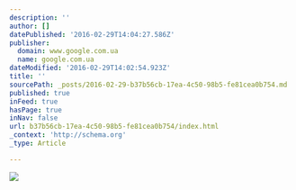 ```yaml
---
description: ''
author: []
datePublished: '2016-02-29T14:04:27.586Z'
publisher:
  domain: www.google.com.ua
  name: google.com.ua
dateModified: '2016-02-29T14:02:54.923Z'
title: ''
sourcePath: _posts/2016-02-29-b37b56cb-17ea-4c50-98b5-fe81cea0b754.md
published: true
inFeed: true
hasPage: true
inNav: false
url: b37b56cb-17ea-4c50-98b5-fe81cea0b754/index.html
_context: 'http://schema.org'
_type: Article

---
```

![](http://3.bp.blogspot.com/-gle-bNU_G1k/VZJurMAROqI/AAAAAAAAFhY/hE5gyobaBgI/s1600/a1africaoye17p.jpg)